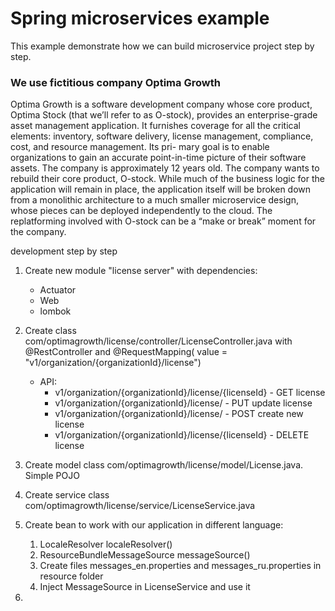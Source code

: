 # Spring microservices example

This example demonstrate how we can build microservice project step by step.

### We use fictitious company **Optima Growth**

Optima Growth is a software development company whose core product, Optima Stock (that we’ll refer to as O-stock),
provides an enterprise-grade asset management application. It furnishes coverage for all the critical elements:
inventory, software delivery, license management, compliance, cost, and resource management. Its pri- mary goal is to
enable organizations to gain an accurate point-in-time picture of their software assets. The company is approximately 12
years old. The company wants to rebuild their core product, O-stock. While much of the business logic for the
application will remain in place, the application itself will be broken down from a monolithic architecture to a much
smaller microservice design, whose pieces can be deployed independently to the cloud. The replatforming involved with
O-stock can be a “make or break” moment for the company.

development step by step

1. Create new module "license server" with dependencies:
    - Actuator
    - Web
    - lombok
2. Create class com/optimagrowth/license/controller/LicenseController.java with @RestController and @RequestMapping(
   value = "v1/organization/{organizationId}/license")

   - API:
       - v1/organization/{organizationId}/license/{licenseId} - GET license
       - v1/organization/{organizationId}/license/ - PUT update license 
       - v1/organization/{organizationId}/license/ - POST create new license
       - v1/organization/{organizationId}/license/{licenseId} - DELETE license 
3. Create model class com/optimagrowth/license/model/License.java. Simple POJO
4. Create service class com/optimagrowth/license/service/LicenseService.java
5. Create bean to work with our application in different language:
   1. LocaleResolver localeResolver()
   2. ResourceBundleMessageSource messageSource()
   3. Create files messages_en.properties and messages_ru.properties in resource folder
   4. Inject MessageSource in LicenseService and use it 
6. 